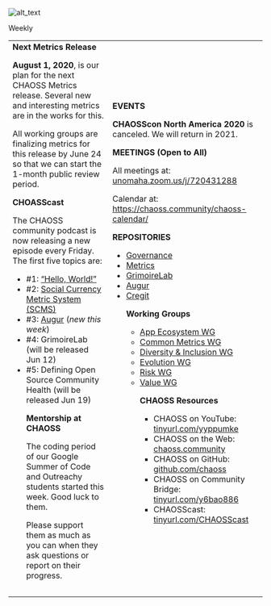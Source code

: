![alt_text](https://chaoss.community/wp-content/uploads/sites/51/2019/06/chaossblog.png)

Weekly


<table>
  <tr>
   <td><strong>Next Metrics Release </strong>
<p>
<strong>August 1, 2020</strong>, is our plan for the next CHAOSS Metrics release. Several new and interesting metrics are in the works for this.
<p>
All working groups are finalizing metrics for this release by June 24 so that we can start the 1-month public review period.
<p>
<strong>CHOASScast</strong>
<p>
The CHAOSS community podcast is now releasing a new episode every Friday. The first five topics are:
<ul>

<li>#1: <a href="https://podcast.chaoss.community/1">“Hello, World!”</a>

<li>#2: <a href="https://podcast.chaoss.community/2">Social Currency Metric System (SCMS)</a>

<li>#3: <a href="podcast.chaoss.community/3">Augur</a> (<em>new this week</em>)

<li>#4: GrimoireLab (will be released Jun 12)

<li>#5: Defining Open Source Community Health (will be released Jun 19)

<p>
<strong>Mentorship at CHAOSS</strong>
<p>
The coding period of our Google Summer of Code and Outreachy students started this week. Good luck to them.
<p>
Please support them as much as you can when they ask questions or report on their progress.
</li>
</ul>
   </td>
   <td rowspan="2" ><strong>EVENTS</strong>
<p>
<strong>CHAOSScon North America 2020</strong> is canceled. We will return in 2021.
<p>
<strong>MEETINGS (Open to All)</strong>
<p>
All meetings at: <a href="https://unomaha.zoom.us/j/720431288">unomaha.zoom.us/j/720431288</a> 
<p>
Calendar at: <a href="https://chaoss.community/chaoss-calendar/">https://chaoss.community/chaoss-calendar/</a> 
<p>
<strong>REPOSITORIES</strong>
<ul>

<li><a href="https://github.com/chaoss/governance">Governance</a>

<li><a href="https://github.com/chaoss/metrics/">Metrics</a>

<li><a href="https://github.com/chaoss/grimoirelab">GrimoireLab</a>

<li><a href="https://github.com/chaoss/augur">Augur</a>

<li><a href="https://github.com/cregit">Cregit</a>

<p>
<strong>Working Groups</strong>
<ul>

<li><a href="https://github.com/chaoss/wg-app-ecosystem/">App Ecosystem WG</a>

<li><a href="https://github.com/chaoss/wg-common">Common Metrics WG</a>

<li><a href="https://github.com/chaoss/wg-diversity-inclusion">Diversity & Inclusion WG</a>

<li><a href="https://github.com/chaoss/wg-evolution">Evolution WG</a>

<li><a href="https://github.com/chaoss/wg-risk">Risk WG</a>

<li><a href="https://github.com/chaoss/wg-value">Value WG</a>

<p>
<strong>CHAOSS Resources</strong>
<ul>

<li>CHAOSS on YouTube: <a href="https://tinyurl.com/yyppumke">tinyurl.com/yyppumke</a>

<li>CHAOSS on the Web: <a href="https://chaoss.community/">chaoss.community</a> 

<li>CHAOSS on GitHub: <a href="https://github.com/chaoss">github.com/chaoss</a> 

<li>CHAOSS on Community Bridge: <a href="https://tinyurl.com/y6bao886">tinyurl.com/y6bao886</a> 

<li>CHAOSScast: <a href="https://tinyurl.com/CHAOSScast">tinyurl.com/CHAOSScast</a>
</li>
</ul>
</li>
</ul>
</li>
</ul>
   </td>
  </tr>
  <tr>
   <td>
   </td>
  </tr>
  <tr>
   <td>
   </td>
   <td>
   </td>
  </tr>
</table>

